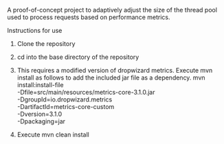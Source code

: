 A proof-of-concept project to adaptively adjust the size of the thread pool used to process requests based on performance metrics.

Instructions for use
1. Clone the repository

2. cd into the base directory of the repository 

3. This requires a modified version of dropwizard metrics. Execute mvn install as follows to add the included jar file as a dependency.
mvn install:install-file \
-Dfile=src/main/resources/metrics-core-3.1.0.jar \
-DgroupId=io.dropwizard.metrics \
-DartifactId=metrics-core-custom \
-Dversion=3.1.0 \
-Dpackaging=jar

3. Execute mvn clean install
